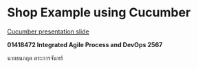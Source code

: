 # Shop Example using Cucumber

[Cucumber presentation slide](https://github.com/ladyusa/cucumber-atm/blob/master/cucumber.pdf)

**01418472 Integrated Agile Process and DevOps 2567** 

นายธนกฤต ตระการจันทร์